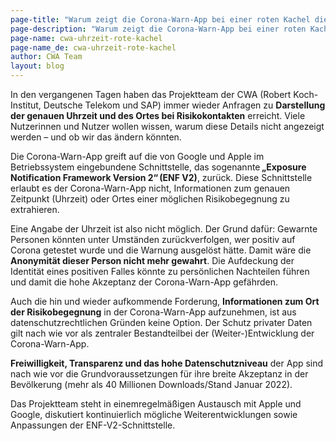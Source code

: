 ```yaml
---
page-title: "Warum zeigt die Corona-Warn-App bei einer roten Kachel die genaue Uhrzeit und den Ort der Begegnung nicht an?"
page-description: "Warum zeigt die Corona-Warn-App bei einer roten Kachel die genaue Uhrzeit und den Ort der Begegnung nicht an?"
page-name: cwa-uhrzeit-rote-kachel
page-name_de: cwa-uhrzeit-rote-kachel
author: CWA Team
layout: blog
---
```


In den vergangenen Tagen haben das Projektteam der CWA (Robert Koch-Institut, Deutsche Telekom und SAP) immer wieder Anfragen zu **Darstellung der genauen Uhrzeit und des Ortes bei Risikokontakten** erreicht. Viele Nutzerinnen und Nutzer wollen wissen, warum diese Details nicht angezeigt werden – und ob wir das ändern könnten.  

Die Corona-Warn-App greift auf die von Google und Apple im Betriebssystem eingebundene Schnittstelle, das sogenannte **„Exposure Notification Framework Version 2“ (ENF V2)**, zurück. Diese Schnittstelle erlaubt es der Corona-Warn-App nicht, Informationen zum genauen Zeitpunkt (Uhrzeit) oder Ortes einer möglichen Risikobegegnung zu extrahieren.  

<!-- overview -->

Eine Angabe der Uhrzeit ist also nicht möglich. Der Grund dafür: Gewarnte Personen könnten unter Umständen zurückverfolgen, wer positiv auf Corona getestet wurde und die Warnung ausgelöst hätte. Damit wäre die **Anonymität dieser Person nicht mehr gewahrt**. Die Aufdeckung der Identität eines positiven Falles könnte zu persönlichen Nachteilen führen und damit die hohe Akzeptanz der Corona-Warn-App gefährden. 

Auch die hin und wieder aufkommende Forderung, **Informationen zum Ort der Risikobegegnung** in der Corona-Warn-App aufzunehmen, ist aus datenschutzrechtlichen Gründen keine Option. Der Schutz privater Daten gilt nach wie vor als zentraler Bestandteilbei der (Weiter-)Entwicklung der Corona-Warn-App. 

**Freiwilligkeit, Transparenz und das hohe Datenschutzniveau** der App sind nach wie vor die Grundvoraussetzungen für ihre breite Akzeptanz in der Bevölkerung (mehr als 40 Millionen Downloads/Stand Januar 2022). 

Das Projektteam steht in einemregelmäßigen Austausch mit Apple und Google, diskutiert kontinuierlich mögliche Weiterentwicklungen sowie Anpassungen der ENF-V2-Schnittstelle.  

